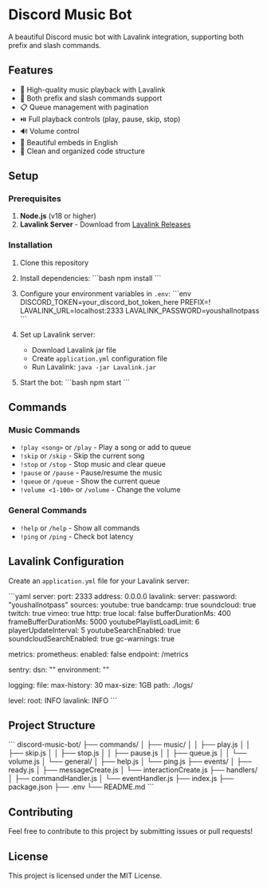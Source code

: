 # Discord Music Bot

A beautiful Discord music bot with Lavalink integration, supporting both prefix and slash commands.

## Features

- 🎵 High-quality music playback with Lavalink
- 🎯 Both prefix and slash commands support
- 📋 Queue management with pagination
- ⏯️ Full playback controls (play, pause, skip, stop)
- 🔊 Volume control
- 📱 Beautiful embeds in English
- 🎨 Clean and organized code structure

## Setup

### Prerequisites

1. **Node.js** (v18 or higher)
2. **Lavalink Server** - Download from [Lavalink Releases](https://github.com/freyacodes/Lavalink/releases)

### Installation

1. Clone this repository
2. Install dependencies:
   \`\`\`bash
   npm install
   \`\`\`

3. Configure your environment variables in `.env`:
   \`\`\`env
   DISCORD_TOKEN=your_discord_bot_token_here
   PREFIX=!
   LAVALINK_URL=localhost:2333
   LAVALINK_PASSWORD=youshallnotpass
   \`\`\`

4. Set up Lavalink server:
   - Download Lavalink jar file
   - Create `application.yml` configuration file
   - Run Lavalink: `java -jar Lavalink.jar`

5. Start the bot:
   \`\`\`bash
   npm start
   \`\`\`

## Commands

### Music Commands
- `!play <song>` or `/play` - Play a song or add to queue
- `!skip` or `/skip` - Skip the current song
- `!stop` or `/stop` - Stop music and clear queue
- `!pause` or `/pause` - Pause/resume the music
- `!queue` or `/queue` - Show the current queue
- `!volume <1-100>` or `/volume` - Change the volume

### General Commands
- `!help` or `/help` - Show all commands
- `!ping` or `/ping` - Check bot latency

## Lavalink Configuration

Create an `application.yml` file for your Lavalink server:

\`\`\`yaml
server:
  port: 2333
  address: 0.0.0.0
lavalink:
  server:
    password: "youshallnotpass"
    sources:
      youtube: true
      bandcamp: true
      soundcloud: true
      twitch: true
      vimeo: true
      http: true
      local: false
    bufferDurationMs: 400
    frameBufferDurationMs: 5000
    youtubePlaylistLoadLimit: 6
    playerUpdateInterval: 5
    youtubeSearchEnabled: true
    soundcloudSearchEnabled: true
    gc-warnings: true

metrics:
  prometheus:
    enabled: false
    endpoint: /metrics

sentry:
  dsn: ""
  environment: ""

logging:
  file:
    max-history: 30
    max-size: 1GB
  path: ./logs/

  level:
    root: INFO
    lavalink: INFO
\`\`\`

## Project Structure

\`\`\`
discord-music-bot/
├── commands/
│   ├── music/
│   │   ├── play.js
│   │   ├── skip.js
│   │   ├── stop.js
│   │   ├── pause.js
│   │   ├── queue.js
│   │   └── volume.js
│   └── general/
│       ├── help.js
│       └── ping.js
├── events/
│   ├── ready.js
│   ├── messageCreate.js
│   └── interactionCreate.js
├── handlers/
│   ├── commandHandler.js
│   └── eventHandler.js
├── index.js
├── package.json
├── .env
└── README.md
\`\`\`

## Contributing

Feel free to contribute to this project by submitting issues or pull requests!

## License

This project is licensed under the MIT License.
